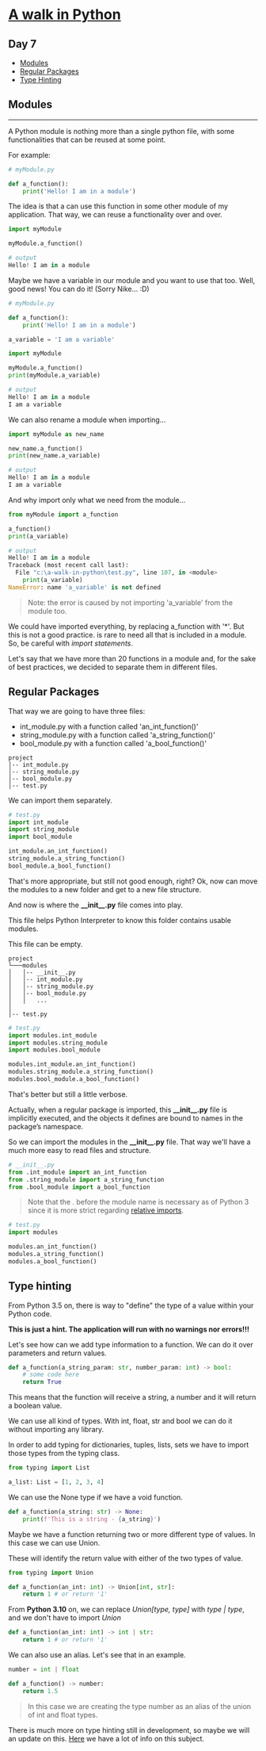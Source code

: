# [A walk in Python](/README.md)

## Day 7

* [Modules](day_7.md#modules)
* [Regular Packages](day_7.md#regular-packages)
* [Type Hinting](day_7.md#type-hinting)

## **Modules**

___

A Python module is nothing more than a single python file, with some functionalities that can be reused at some point.

For example:

```python
# myModule.py

def a_function():
    print('Hello! I am in a module')
```

The idea is that a can use this function in some other module of my application.
That way, we can reuse a functionality over and over.

```python
import myModule

myModule.a_function()

# output
Hello! I am in a module
```

Maybe we have a variable in our module and you want to use that too. Well, good news! You can do it! (Sorry Nike... :D)

```python
# myModule.py

def a_function():
    print('Hello! I am in a module')

a_variable = 'I am a variable'
```

```python
import myModule

myModule.a_function()
print(myModule.a_variable)

# output
Hello! I am in a module
I am a variable
```

We can also rename a module when importing...

```python
import myModule as new_name

new_name.a_function()
print(new_name.a_variable)

# output
Hello! I am in a module
I am a variable
```

And why import only what we need from the module...

```python
from myModule import a_function

a_function()
print(a_variable)

# output
Hello! I am in a module
Traceback (most recent call last):
  File "c:\a-walk-in-python\test.py", line 107, in <module>
    print(a_variable)
NameError: name 'a_variable' is not defined
```

>Note: the error is caused by not importing 'a_variable' from the module too.

We could have imported everything, by replacing a_function with '\*'. But this is not a good practice. is rare to need all that is included in a module. So, be careful with *import statements*.

Let's say that we have more than 20 functions in a module and, for the sake of best practices, we decided to separate them in different files.

## Regular Packages

That way we are going to have three files:

* int_module.py with a function called 'an_int_function()'
* string_module.py with a function called 'a_string_function()'
* bool_module.py with a function called 'a_bool_function()'

```text
project
│-- int_module.py
│-- string_module.py
│-- bool_module.py
│-- test.py
```

We can import them separately.

```python
# test.py
import int_module
import string_module
import bool_module

int_module.an_int_function()
string_module.a_string_function()
bool_module.a_bool_function()
```

That's more appropriate, but still not good enough, right?
Ok, now can move the modules to a new folder and get to a new file structure.

And now is where the **\_\_init__.py** file comes into play.

This file helps Python Interpreter to know this folder contains usable modules.

This file can be empty.

```text
project 
└───modules
│   │-- __init__.py
│   │-- int_module.py
│   │-- string_module.py
│   │-- bool_module.py
│   │   ...
│   
│-- test.py
```

```python
# test.py
import modules.int_module
import modules.string_module
import modules.bool_module

modules.int_module.an_int_function()
modules.string_module.a_string_function()
modules.bool_module.a_bool_function()
```

That's better but still a little verbose.

Actually, when a regular package is imported, this **\_\_init__.py** file is implicitly executed, and the objects it defines are bound to names in the package’s namespace.

So we can import the modules in the **\_\_init__.py** file. That way we'll have a much more easy to read files and structure.

```python
# __init__.py
from .int_module import an_int_function
from .string_module import a_string_function
from .bool_module import a_bool_function
```

>Note that the . before the module name is necessary as of Python 3 since it is more strict regarding [relative imports](https://peps.python.org/pep-0404/#imports).

```python
# test.py
import modules

modules.an_int_function()
modules.a_string_function()
modules.a_bool_function()
```

## Type hinting

From Python 3.5 on, there is way to "define" the type of a value within your Python code.

**This is just a hint. The application will run with no warnings nor errors!!!**

Let's see how can we add type information to a function. We can do it over parameters and return values.

```python
def a_function(a_string_param: str, number_param: int) -> bool:
    # some code here
    return True
```

This means that the function will receive a string, a number and it will return a boolean value.

We can use all kind of types. With int, float, str and bool we can do it without importing any library.

In order to add typing for dictionaries, tuples, lists, sets we have to import those types from the typing class.

```python
from typing import List

a_list: List = [1, 2, 3, 4]
```

We can use the None type if we have a void function.

```python
def a_function(a_string: str) -> None:
    print(f'This is a string - {a_string}')
```

Maybe we have a function returning two or more different type of values. In this case we can use Union.

These will identify the return value with either of the two types of value.

```python
from typing import Union

def a_function(an_int: int) -> Union[int, str]:
    return 1 # or return '1'
```

From **Python 3.10** on, we can replace *Union[type, type]* with *type | type*, and we don't have to import *Union*

```python
def a_function(an_int: int) -> int | str:
    return 1 # or return '1'
```

We can also use an alias.
Let's see that in an example.

```python
number = int | float

def a_function() -> number:
    return 1.5
```

> In this case we are creating the type number as an alias of the union of int and float types.

There is much more on type hinting still in development, so maybe we will an update on this. [Here](https://docs.python.org/3/library/typing.html) we have a lot of info on this subject.
